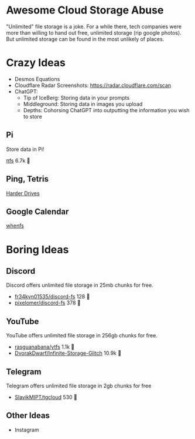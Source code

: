 # Awesome Cloud Storage Abuse

"Unlimited" file storage is a joke. For a while there, tech companies were more than willing to hand out free, unlimited storage (rip google photos). But unlimited storage can be found in the most unlikely of places.

# Crazy Ideas

- Desmos Equations
- Cloudflare Radar Screenshots: https://radar.cloudflare.com/scan
- ChatGPT:
  - Tip of IceBerg: Storing data in your prompts
  - Middleground: Storing data in images you upload
  - Depths: Cohorsing ChatGPT into outputting the information you wish to store

## Pi

Store data in Pi!

[πfs](https://github.com/philipl/pifs) 6.7k 💫

## Ping, Tetris

[Harder Drives](https://www.youtube.com/watch?v=JcJSW7Rprio)

## Google Calendar

[whenfs](https://github.com/lvkv/whenfs)

# Boring Ideas

## Discord

Discord offers unlimited file storage in 25mb chunks for free.

- [fr34kyn01535/discord-fs](https://github.com/fr34kyn01535/discord-fs) 128 💫
- [pixelomer/discord-fs](https://github.com/pixelomer/discord-fs) 378 💫

## YouTube

YouTube offers unlimited file storage in 256gb chunks for free.

- [rasguanabana/ytfs](https://github.com/rasguanabana/ytfs) 1.1k 💫
- [DvorakDwarf/Infinite-Storage-Glitch](https://github.com/DvorakDwarf/Infinite-Storage-Glitch) 10.9k 💫

## Telegram

Telegram offers unlimited file storage in 2gb chunks for free

- [SlavikMIPT/tgcloud](https://github.com/SlavikMIPT/tgcloud) 530 💫

## Other Ideas

- Instagram
